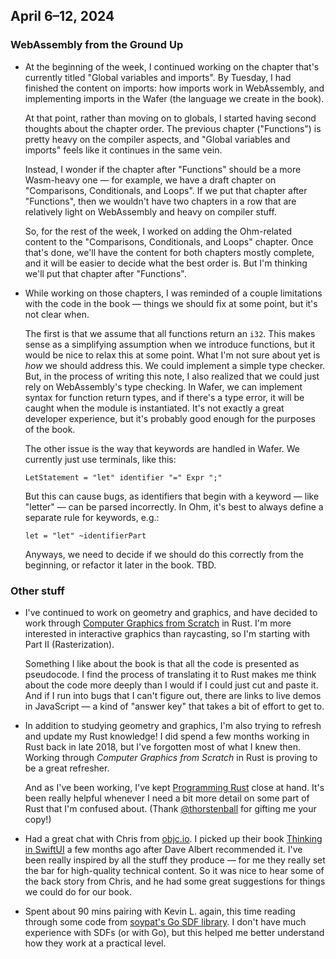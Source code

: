 ## April 6–12, 2024

### WebAssembly from the Ground Up

- At the beginning of the week, I continued working on the chapter that's currently titled "Global variables and imports". By Tuesday, I had finished the content on imports: how imports work in WebAssembly, and implementing imports in the Wafer (the language we create in the book).

  At that point, rather than moving on to globals, I started having second thoughts about the chapter order. The previous chapter ("Functions") is pretty heavy on the compiler aspects, and "Global variables and imports" feels like it continues in the same vein.

  Instead, I wonder if the chapter after "Functions" should be a more Wasm-heavy one — for example, we have a draft chapter on "Comparisons, Conditionals, and Loops". If we put that chapter after "Functions", then we wouldn't have two chapters in a row that are relatively light on WebAssembly and heavy on compiler stuff.

  So, for the rest of the week, I worked on adding the Ohm-related content to the "Comparisons, Conditionals, and Loops" chapter. Once that's done, we'll have the content for both chapters mostly complete, and it will be easier to decide what the best order is. But I'm thinking we'll put that chapter after "Functions".

- While working on those chapters, I was reminded of a couple limitations with the code in the book — things we should fix at some point, but it's not clear when.

  The first is that we assume that all functions return an `i32`. This makes sense as a simplifying assumption when we introduce functions, but it would be nice to relax this at some point. What I'm not sure about yet is _how_ we should address this. We could implement a simple type checker. But, in the process of writing this note, I also realized that we could just rely on WebAssembly's type checking. In Wafer, we can implement syntax for function return types, and if there's a type error, it will be caught when the module is instantiated. It's not exactly a great developer experience, but it's probably good enough for the purposes of the book.

  The other issue is the way that keywords are handled in Wafer. We currently just use terminals, like this:

      LetStatement = "let" identifier "=" Expr ";"

  But this can cause bugs, as identifiers that begin with a keyword — like "letter" — can be parsed incorrectly. In Ohm, it's best to always define a separate rule for keywords, e.g.:

      let = "let" ~identifierPart

  Anyways, we need to decide if we should do this correctly from the beginning, or refactor it later in the book. TBD.

### Other stuff

- I've continued to work on geometry and graphics, and have decided to work through [Computer Graphics from Scratch](https://gabrielgambetta.com/computer-graphics-from-scratch/) in Rust. I'm more interested in interactive graphics than raycasting, so I'm starting with Part II (Rasterization).

  Something I like about the book is that all the code is presented as pseudocode. I find the process of translating it to Rust makes me think about the code more deeply than I would if I could just cut and paste it. And if I run into bugs that I can't figure out, there are links to live demos in JavaScript — a kind of "answer key" that takes a bit of effort to get to.

- In addition to studying geometry and graphics, I'm also trying to refresh and update my Rust knowledge! I did spend a few months working in Rust back in late 2018, but I've forgotten most of what I knew then. Working through _Computer Graphics from Scratch_ in Rust is proving to be a great refresher.

  And as I've been working, I've kept [Programming Rust](https://www.oreilly.com/library/view/programming-rust-2nd/9781492052586/) close at hand. It's been really helpful whenever I need a bit more detail on some part of Rust that I'm confused about. (Thank [@thorstenball][] for gifting me your copy!)

  [@thorstenball]: https://twitter.com/thorstenball

- Had a great chat with Chris from [objc.io](https://www.objc.io/). I picked up their book [Thinking in SwiftUI](https://www.objc.io/books/thinking-in-swiftui/) a few months ago after Dave Albert recommended it. I've been really inspired by all the stuff they produce — for me they really set the bar for high-quality technical content. So it was nice to hear some of the back story from Chris, and he had some great suggestions for things we could do for our book.

- Spent about 90 mins pairing with Kevin L. again, this time reading through some code from [soypat's Go SDF library](https://github.com/soypat/sdf). I don't have much experience with SDFs (or with Go), but this helped me better understand how they work at a practical level.
